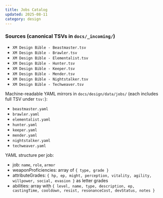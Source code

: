```yaml
---
title: Jobs Catalog
updated: 2025-08-11
category: design
---
```


### Sources (canonical TSVs in `docs/_incoming/`)

- `XM Design Bible - Beastmaster.tsv`
- `XM Design Bible - Brawler.tsv`
- `XM Design Bible - Elementalist.tsv`
- `XM Design Bible - Hunter.tsv`
- `XM Design Bible - Keeper.tsv`
- `XM Design Bible - Mender.tsv`
- `XM Design Bible - Nightstalker.tsv`
- `XM Design Bible - Techweaver.tsv`

Machine-readable YAML mirrors in `docs/design/data/jobs/` (each includes full TSV under `tsv:`):

- `beastmaster.yaml`
- `brawler.yaml`
- `elementalist.yaml`
- `hunter.yaml`
- `keeper.yaml`
- `mender.yaml`
- `nightstalker.yaml`
- `techweaver.yaml`

YAML structure per job:

- job: `name`, `role`, `armor`
- weaponProficiencies: array of `{ type, grade }`
- attributeGrades: `{ hp, ep, might, perception, vitality, agility, willpower, social, evasion }` as letter grades
- abilities: array with `{ level, name, type, description, ep, castingTime, cooldown, resist, resonanceCost, devStatus, notes }`


